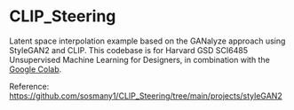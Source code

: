 # CLIP_Steering

Latent space interpolation example based on the GANalyze approach using StyleGAN2 and CLIP. This codebase is for Harvard GSD SCI6485 Unsupervised Machine Learning for Designers, in combination with the [Google Colab](https://colab.research.google.com/drive/12-WAIVBAdZtQTJvXglIZrhVHYFziBwjC?usp=sharing).

Reference: https://github.com/sosmany1/CLIP_Steering/tree/main/projects/styleGAN2
